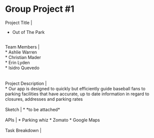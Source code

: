 # Group Project #1

Project Title |
*	Out of The Park
<br>
Team Members |
<br>
* Ashlie Warren<br>
*	Christian Mader <br>
*	Erin Lyden <br>
*	Isidro Quevedo <br>
<br>
<br>
Project Description |<br>
*	Our app is designed to quickly but efficiently guide baseball fans to parking facilities that have accurate, up to date information in regard to closures, addresses and parking rates
<br>
<br>
Sketch |
*	*to be attached*
<br>
<br>
APIs |
*	Parking whiz
*	Zomato
*	Google Maps
<br>
<br>
Task Breakdown |



